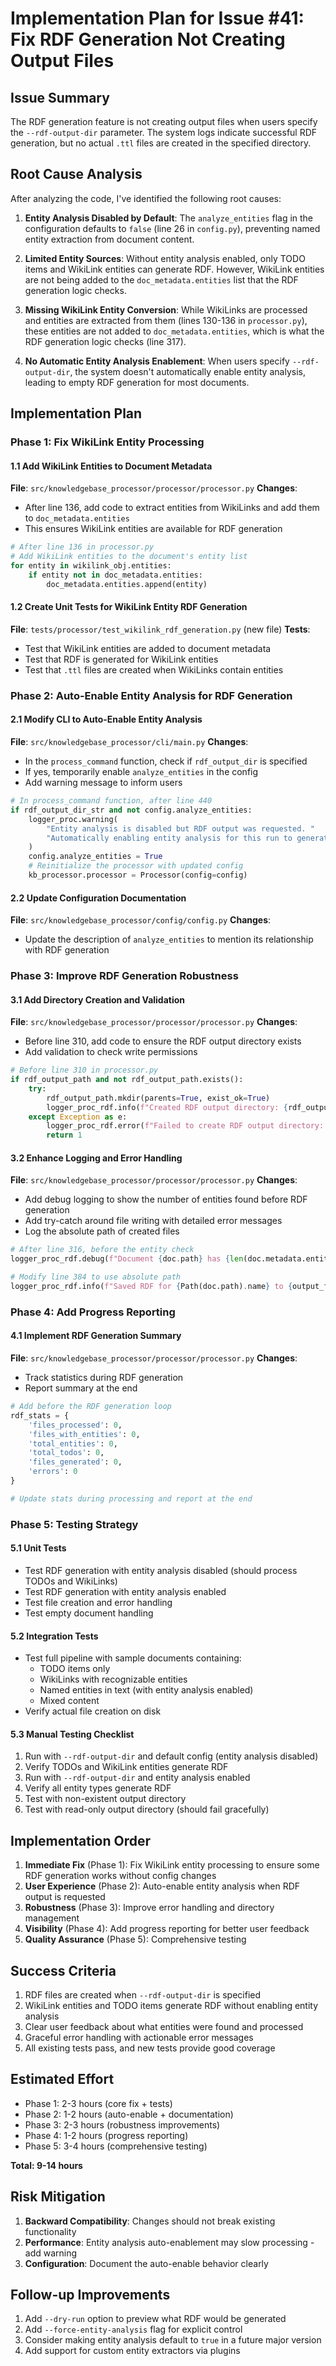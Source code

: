 # Implementation Plan for Issue #41: Fix RDF Generation Not Creating Output Files

## Issue Summary
The RDF generation feature is not creating output files when users specify the `--rdf-output-dir` parameter. The system logs indicate successful RDF generation, but no actual `.ttl` files are created in the specified directory.

## Root Cause Analysis

After analyzing the code, I've identified the following root causes:

1. **Entity Analysis Disabled by Default**: The `analyze_entities` flag in the configuration defaults to `false` (line 26 in `config.py`), preventing named entity extraction from document content.

2. **Limited Entity Sources**: Without entity analysis enabled, only TODO items and WikiLink entities can generate RDF. However, WikiLink entities are not being added to the `doc_metadata.entities` list that the RDF generation logic checks.

3. **Missing WikiLink Entity Conversion**: While WikiLinks are processed and entities are extracted from them (lines 130-136 in `processor.py`), these entities are not added to `doc_metadata.entities`, which is what the RDF generation logic checks (line 317).

4. **No Automatic Entity Analysis Enablement**: When users specify `--rdf-output-dir`, the system doesn't automatically enable entity analysis, leading to empty RDF generation for most documents.

## Implementation Plan

### Phase 1: Fix WikiLink Entity Processing

#### 1.1 Add WikiLink Entities to Document Metadata
**File**: `src/knowledgebase_processor/processor/processor.py`
**Changes**:
- After line 136, add code to extract entities from WikiLinks and add them to `doc_metadata.entities`
- This ensures WikiLink entities are available for RDF generation

```python
# After line 136 in processor.py
# Add WikiLink entities to the document's entity list
for entity in wikilink_obj.entities:
    if entity not in doc_metadata.entities:
        doc_metadata.entities.append(entity)
```

#### 1.2 Create Unit Tests for WikiLink Entity RDF Generation
**File**: `tests/processor/test_wikilink_rdf_generation.py` (new file)
**Tests**:
- Test that WikiLink entities are added to document metadata
- Test that RDF is generated for WikiLink entities
- Test that `.ttl` files are created when WikiLinks contain entities

### Phase 2: Auto-Enable Entity Analysis for RDF Generation

#### 2.1 Modify CLI to Auto-Enable Entity Analysis
**File**: `src/knowledgebase_processor/cli/main.py`
**Changes**:
- In the `process_command` function, check if `rdf_output_dir` is specified
- If yes, temporarily enable `analyze_entities` in the config
- Add warning message to inform users

```python
# In process_command function, after line 440
if rdf_output_dir_str and not config.analyze_entities:
    logger_proc.warning(
        "Entity analysis is disabled but RDF output was requested. "
        "Automatically enabling entity analysis for this run to generate meaningful RDF output."
    )
    config.analyze_entities = True
    # Reinitialize the processor with updated config
    kb_processor.processor = Processor(config=config)
```

#### 2.2 Update Configuration Documentation
**File**: `src/knowledgebase_processor/config/config.py`
**Changes**:
- Update the description of `analyze_entities` to mention its relationship with RDF generation

### Phase 3: Improve RDF Generation Robustness

#### 3.1 Add Directory Creation and Validation
**File**: `src/knowledgebase_processor/processor/processor.py`
**Changes**:
- Before line 310, add code to ensure the RDF output directory exists
- Add validation to check write permissions

```python
# Before line 310 in processor.py
if rdf_output_path and not rdf_output_path.exists():
    try:
        rdf_output_path.mkdir(parents=True, exist_ok=True)
        logger_proc_rdf.info(f"Created RDF output directory: {rdf_output_path}")
    except Exception as e:
        logger_proc_rdf.error(f"Failed to create RDF output directory: {e}")
        return 1
```

#### 3.2 Enhance Logging and Error Handling
**File**: `src/knowledgebase_processor/processor/processor.py`
**Changes**:
- Add debug logging to show the number of entities found before RDF generation
- Add try-catch around file writing with detailed error messages
- Log the absolute path of created files

```python
# After line 316, before the entity check
logger_proc_rdf.debug(f"Document {doc.path} has {len(doc.metadata.entities) if doc.metadata and doc.metadata.entities else 0} entities")

# Modify line 384 to use absolute path
logger_proc_rdf.info(f"Saved RDF for {Path(doc.path).name} to {output_file_path.absolute()}")
```

### Phase 4: Add Progress Reporting

#### 4.1 Implement RDF Generation Summary
**File**: `src/knowledgebase_processor/processor/processor.py`
**Changes**:
- Track statistics during RDF generation
- Report summary at the end

```python
# Add before the RDF generation loop
rdf_stats = {
    'files_processed': 0,
    'files_with_entities': 0,
    'total_entities': 0,
    'total_todos': 0,
    'files_generated': 0,
    'errors': 0
}

# Update stats during processing and report at the end
```

### Phase 5: Testing Strategy

#### 5.1 Unit Tests
- Test RDF generation with entity analysis disabled (should process TODOs and WikiLinks)
- Test RDF generation with entity analysis enabled  
- Test file creation and error handling
- Test empty document handling

#### 5.2 Integration Tests
- Test full pipeline with sample documents containing:
  - TODO items only
  - WikiLinks with recognizable entities
  - Named entities in text (with entity analysis enabled)
  - Mixed content
- Verify actual file creation on disk

#### 5.3 Manual Testing Checklist
1. Run with `--rdf-output-dir` and default config (entity analysis disabled)
2. Verify TODOs and WikiLink entities generate RDF
3. Run with `--rdf-output-dir` and entity analysis enabled
4. Verify all entity types generate RDF
5. Test with non-existent output directory
6. Test with read-only output directory (should fail gracefully)

## Implementation Order

1. **Immediate Fix** (Phase 1): Fix WikiLink entity processing to ensure some RDF generation works without config changes
2. **User Experience** (Phase 2): Auto-enable entity analysis when RDF output is requested
3. **Robustness** (Phase 3): Improve error handling and directory management
4. **Visibility** (Phase 4): Add progress reporting for better user feedback
5. **Quality Assurance** (Phase 5): Comprehensive testing

## Success Criteria

1. RDF files are created when `--rdf-output-dir` is specified
2. WikiLink entities and TODO items generate RDF without enabling entity analysis
3. Clear user feedback about what entities were found and processed
4. Graceful error handling with actionable error messages
5. All existing tests pass, and new tests provide good coverage

## Estimated Effort

- Phase 1: 2-3 hours (core fix + tests)
- Phase 2: 1-2 hours (auto-enable + documentation)
- Phase 3: 2-3 hours (robustness improvements)
- Phase 4: 1-2 hours (progress reporting)
- Phase 5: 3-4 hours (comprehensive testing)

**Total: 9-14 hours**

## Risk Mitigation

1. **Backward Compatibility**: Changes should not break existing functionality
2. **Performance**: Entity analysis auto-enablement may slow processing - add warning
3. **Configuration**: Document the auto-enable behavior clearly

## Follow-up Improvements

1. Add `--dry-run` option to preview what RDF would be generated
2. Add `--force-entity-analysis` flag for explicit control
3. Consider making entity analysis default to `true` in a future major version
4. Add support for custom entity extractors via plugins